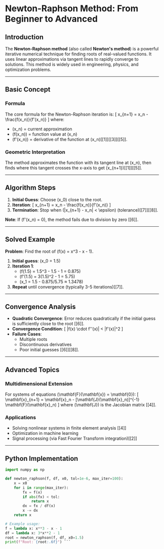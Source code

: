# Newton-Raphson Method: From Beginner to Advanced

## Introduction
The **Newton-Raphson method** (also called **Newton's method**) is a powerful iterative numerical technique for finding roots of real-valued functions. It uses linear approximations via tangent lines to rapidly converge to solutions. This method is widely used in engineering, physics, and optimization problems.

---

## Basic Concept
### Formula
The core formula for the Newton-Raphson iteration is:
\[
x_{n+1} = x_n - \frac{f(x_n)}{f'(x_n)}
\]
where:
- \(x_n\) = current approximation
- \(f(x_n)\) = function value at \(x_n\)
- \(f'(x_n)\) = derivative of the function at \(x_n\)[[1]][[3]][[5]].

### Geometric Interpretation
The method approximates the function with its tangent line at \(x_n\), then finds where this tangent crosses the x-axis to get \(x_{n+1}\)[[1]][[5]].

---

## Algorithm Steps
1. **Initial Guess**: Choose \(x_0\) close to the root.
2. **Iteration**:
   \[
   x_{n+1} = x_n - \frac{f(x_n)}{f'(x_n)}
   \]
3. **Termination**: Stop when \(|x_{n+1} - x_n| < \epsilon\) (tolerance)[[7]][[8]].

**Note**: If \(f'(x_n) = 0\), the method fails due to division by zero [[6]].

---

## Solved Example
**Problem**: Find the root of \(f(x) = x^3 - x - 1\).

1. **Initial guess**: \(x_0 = 1.5\)
2. **Iteration 1**:
   - \(f(1.5) = 1.5^3 - 1.5 - 1 = 0.875\)
   - \(f'(1.5) = 3(1.5)^2 - 1 = 5.75\)
   - \(x_1 = 1.5 - 0.875/5.75 ≈ 1.3478\)
3. **Repeat** until convergence (typically 3-5 iterations)[[7]].

---

## Convergence Analysis
- **Quadratic Convergence**: Error reduces quadratically if the initial guess is sufficiently close to the root [[6]].
- **Convergence Condition**:
  \[
  |f(x) \cdot f''(x)| < |f'(x)|^2
  \]
- **Failure Cases**: 
  - Multiple roots
  - Discontinuous derivatives
  - Poor initial guesses [[6]][[8]].

---

## Advanced Topics
### Multidimensional Extension
For systems of equations \(\mathbf{F}(\mathbf{x}) = \mathbf{0}\):
\[
\mathbf{x}_{n+1} = \mathbf{x}_n - [\mathbf{J}(\mathbf{x}_n)]^{-1} \mathbf{F}(\mathbf{x}_n)
\]
where \(\mathbf{J}\) is the Jacobian matrix [[4]].

### Applications
- Solving nonlinear systems in finite element analysis [[4]]
- Optimization in machine learning
- Signal processing (via Fast Fourier Transform integration)[[2]]

---

## Python Implementation
```python
import numpy as np

def newton_raphson(f, df, x0, tol=1e-6, max_iter=100):
    x = x0
    for i in range(max_iter):
        fx = f(x)
        if abs(fx) < tol:
            return x
        dx = fx / df(x)
        x -= dx
    return x

# Example usage:
f = lambda x: x**3 - x - 1
df = lambda x: 3*x**2 - 1
root = newton_raphson(f, df, x0=1.5)
print(f"Root: {root:.6f}") ```
